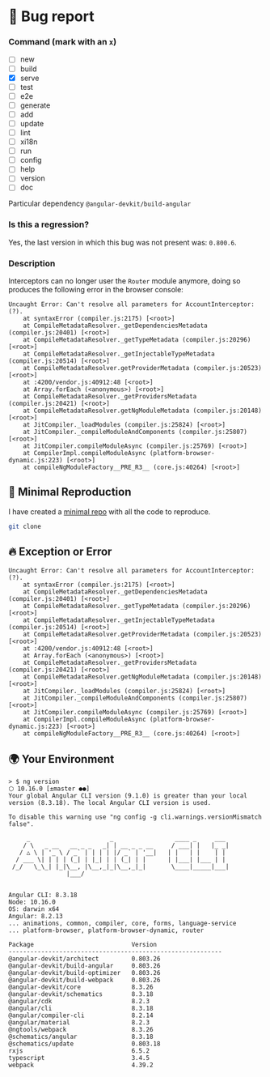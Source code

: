 # 🐞 Bug report

### Command (mark with an `x`)
<!-- Can you pin-point the command or commands that are effected by this bug? -->
<!-- ✍️edit: -->

- [ ] new
- [ ] build
- [x] serve
- [ ] test
- [ ] e2e
- [ ] generate
- [ ] add
- [ ] update
- [ ] lint
- [ ] xi18n
- [ ] run
- [ ] config
- [ ] help
- [ ] version
- [ ] doc

Particular dependency `@angular-devkit/build-angular`

### Is this a regression?
Yes, the last version in which this bug was not present was: `0.800.6`.

### Description
Interceptors can no longer user the `Router` module anymore, doing so produces the following error in the browser console:
```
Uncaught Error: Can't resolve all parameters for AccountInterceptor: (?).
    at syntaxError (compiler.js:2175) [<root>]
    at CompileMetadataResolver._getDependenciesMetadata (compiler.js:20401) [<root>]
    at CompileMetadataResolver._getTypeMetadata (compiler.js:20296) [<root>]
    at CompileMetadataResolver._getInjectableTypeMetadata (compiler.js:20514) [<root>]
    at CompileMetadataResolver.getProviderMetadata (compiler.js:20523) [<root>]
    at :4200/vendor.js:40912:48 [<root>]
    at Array.forEach (<anonymous>) [<root>]
    at CompileMetadataResolver._getProvidersMetadata (compiler.js:20421) [<root>]
    at CompileMetadataResolver.getNgModuleMetadata (compiler.js:20148) [<root>]
    at JitCompiler._loadModules (compiler.js:25824) [<root>]
    at JitCompiler._compileModuleAndComponents (compiler.js:25807) [<root>]
    at JitCompiler.compileModuleAsync (compiler.js:25769) [<root>]
    at CompilerImpl.compileModuleAsync (platform-browser-dynamic.js:223) [<root>]
    at compileNgModuleFactory__PRE_R3__ (core.js:40264) [<root>]
```


## 🔬 Minimal Reproduction
I have created a [minimal repo](https://github.com/nf-PostQuantum/angular-router-interceptor-bug) with all the code to reproduce.

```sh
git clone 
```

## 🔥 Exception or Error
```
Uncaught Error: Can't resolve all parameters for AccountInterceptor: (?).
    at syntaxError (compiler.js:2175) [<root>]
    at CompileMetadataResolver._getDependenciesMetadata (compiler.js:20401) [<root>]
    at CompileMetadataResolver._getTypeMetadata (compiler.js:20296) [<root>]
    at CompileMetadataResolver._getInjectableTypeMetadata (compiler.js:20514) [<root>]
    at CompileMetadataResolver.getProviderMetadata (compiler.js:20523) [<root>]
    at :4200/vendor.js:40912:48 [<root>]
    at Array.forEach (<anonymous>) [<root>]
    at CompileMetadataResolver._getProvidersMetadata (compiler.js:20421) [<root>]
    at CompileMetadataResolver.getNgModuleMetadata (compiler.js:20148) [<root>]
    at JitCompiler._loadModules (compiler.js:25824) [<root>]
    at JitCompiler._compileModuleAndComponents (compiler.js:25807) [<root>]
    at JitCompiler.compileModuleAsync (compiler.js:25769) [<root>]
    at CompilerImpl.compileModuleAsync (platform-browser-dynamic.js:223) [<root>]
    at compileNgModuleFactory__PRE_R3__ (core.js:40264) [<root>]
```


## 🌍 Your Environment
```
> $ ng version                                                                                                                                                                                                                                          ⬡ 10.16.0 [±master ●●]
Your global Angular CLI version (9.1.0) is greater than your local
version (8.3.18). The local Angular CLI version is used.

To disable this warning use "ng config -g cli.warnings.versionMismatch false".

     _                      _                 ____ _     ___
    / \   _ __   __ _ _   _| | __ _ _ __     / ___| |   |_ _|
   / △ \ | '_ \ / _` | | | | |/ _` | '__|   | |   | |    | |
  / ___ \| | | | (_| | |_| | | (_| | |      | |___| |___ | |
 /_/   \_\_| |_|\__, |\__,_|_|\__,_|_|       \____|_____|___|
                |___/
    

Angular CLI: 8.3.18
Node: 10.16.0
OS: darwin x64
Angular: 8.2.13
... animations, common, compiler, core, forms, language-service
... platform-browser, platform-browser-dynamic, router

Package                           Version
-----------------------------------------------------------
@angular-devkit/architect         0.803.26
@angular-devkit/build-angular     0.803.26
@angular-devkit/build-optimizer   0.803.26
@angular-devkit/build-webpack     0.803.26
@angular-devkit/core              8.3.26
@angular-devkit/schematics        8.3.18
@angular/cdk                      8.2.3
@angular/cli                      8.3.18
@angular/compiler-cli             8.2.14
@angular/material                 8.2.3
@ngtools/webpack                  8.3.26
@schematics/angular               8.3.18
@schematics/update                0.803.18
rxjs                              6.5.2
typescript                        3.4.5
webpack                           4.39.2
```
